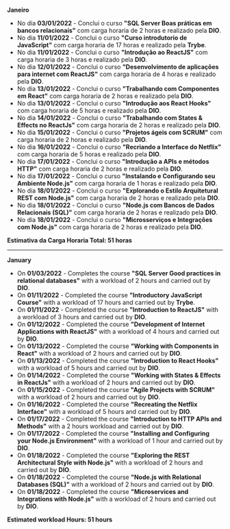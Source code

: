 **Janeiro**

- No dia **03/01/2022** - Conclui o curso **"SQL Server Boas práticas em bancos relacionais"** com carga horaria de 2 horas e realizado pela **DIO**.
- No dia **11/01/2022** - Conclui o curso **"Curso introdutorio de JavaScript"** com carga horaria de 17 horas e realizado pela **Trybe**.
- No dia **11/01/2022** - Conclui o curso **"Introdução ao ReactJS"** com carga horaria de 3 horas e realizado pela **DIO**.
- No dia **12/01/2022** - Conclui o curso **"Desenvolvimento de aplicações para internet com ReactJS"** com carga horaria de 4 horas e realizado pela **DIO**.
- No dia **13/01/2022** - Conclui o curso **"Trabalhando com Componentes em React"** com carga horaria de 2 horas e realizado pela **DIO**.
- No dia **13/01/2022** - Conclui o curso **"Introdução aos React Hooks"** com carga horaria de 5 horas e realizado pela **DIO**.
- No dia **14/01/2022** - Conclui o curso **"Trabalhando com States & Effects no ReactJs"** com carga horaria de 2 horas e realizado pela **DIO**.
- No dia **15/01/2022** - Conclui o curso **"Projetos ágeis com SCRUM"** com carga horaria de 2 horas e realizado pela **DIO**.
- No dia **16/01/2022** - Conclui o curso **"Recriando a Interface do Netflix"** com carga horaria de 5 horas e realizado pela **DIO**.
- No dia **17/01/2022** - Conclui o curso **"Introdução a APIs e métodos HTTP"** com carga horaria de 2 horas e realizado pela **DIO**.
- No dia **17/01/2022** - Conclui o curso **"Instalando e Configurando seu Ambiente Node.js"** com carga horaria de 1 horas e realizado pela **DIO**.
- No dia **18/01/2022** - Conclui o curso **"Explorando o Estilo Arquitetural REST com Node.js"** com carga horaria de 2 horas e realizado pela **DIO**.
- No dia **18/01/2022** - Conclui o curso **"Node.js com Bancos de Dados Relacionais (SQL)"** com carga horaria de 2 horas e realizado pela **DIO**.
- No dia **18/01/2022** - Conclui o curso **"Microsserviços e Integrações com Node.js"** com carga horaria de 2 horas e realizado pela **DIO**.

**Estimativa da Carga Horaria Total: 51 horas**

-----------------
**January**

- On **01/03/2022** - Completes the course **"SQL Server Good practices in relational databases"** with a workload of 2 hours and carried out by **DIO**.
- On **01/11/2022** - Completed the course **"Introductory JavaScript Course"** with a workload of 17 hours and carried out by **Trybe**.
- On **01/11/2022** - Completed the course **"Introduction to ReactJS"** with a workload of 3 hours and carried out by **DIO**.
- On **01/12/2022** - Completed the course **"Development of Internet Applications with ReactJS"** with a workload of 4 hours and carried out by **DIO**.
- On **01/13/2022** - Completed the course **"Working with Components in React"** with a workload of 2 hours and carried out by **DIO**.
- On **01/13/2022** - Completed the course **"Introduction to React Hooks"** with a workload of 5 hours and carried out by **DIO**.
- On **01/14/2022** - Completed the course **"Working with States & Effects in ReactJs"** with a workload of 2 hours and carried out by **DIO**.
- On **01/15/2022** - Completed the course **"Agile Projects with SCRUM"** with a workload of 2 hours and carried out by **DIO**.
- On **01/16/2022** - Completed the course **"Recreating the Netflix Interface"** with a workload of 5 hours and carried out by **DIO**.
- On **01/17/2022** - Completed the course **"Introduction to HTTP APIs and Methods"** with a 2 hours workload and carried out by **DIO**.
- On **01/17/2022** - Completed the course **"Installing and Configuring your Node.js Environment"** with a workload of 1 hour and carried out by **DIO**.
- On **01/18/2022** - Completed the course **"Exploring the REST Architectural Style with Node.js"** with a workload of 2 hours and carried out by **DIO**.
- On **01/18/2022** - Completed the course **"Node.js with Relational Databases (SQL)"** with a workload of 2 hours and carried out by **DIO**.
- On **01/18/2022** - Completed the course **"Microservices and Integrations with Node.js"** with a workload of 2 hours and carried out by **DIO**.

**Estimated workload Hours: 51 hours**  